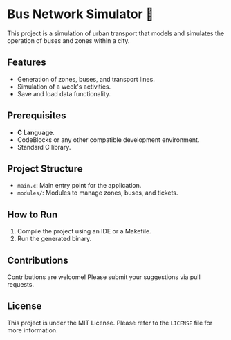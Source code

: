 # Bus Network Simulator 🚌

This project is a simulation of urban transport that models and simulates the operation of buses and zones within a city.

## Features
- Generation of zones, buses, and transport lines.
- Simulation of a week's activities.
- Save and load data functionality.

## Prerequisites
- **C Language**.
- CodeBlocks or any other compatible development environment.
- Standard C library.

## Project Structure
- `main.c`: Main entry point for the application.
- `modules/`: Modules to manage zones, buses, and tickets.

## How to Run
1. Compile the project using an IDE or a Makefile.
2. Run the generated binary.

## Contributions
Contributions are welcome! Please submit your suggestions via pull requests.

## License
This project is under the MIT License. Please refer to the `LICENSE` file for more information.
